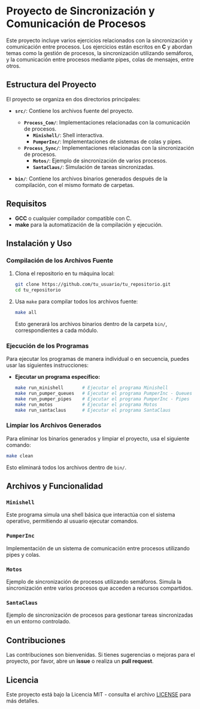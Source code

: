# Proyecto de Sincronización y Comunicación de Procesos

Este proyecto incluye varios ejercicios relacionados con la sincronización y comunicación entre procesos. Los ejercicios están escritos en **C** y abordan temas como la gestión de procesos, la sincronización utilizando semáforos, y la comunicación entre procesos mediante pipes, colas de mensajes, entre otros.

## Estructura del Proyecto

El proyecto se organiza en dos directorios principales:

- **`src/`**: Contiene los archivos fuente del proyecto.
  - **`Process_Com/`**: Implementaciones relacionadas con la comunicación de procesos.
    - **`Minishell/`**: Shell interactiva.
    - **`PumperInc/`**: Implementaciones de sistemas de colas y pipes.
  - **`Process_Sync/`**: Implementaciones relacionadas con la sincronización de procesos.
    - **`Motos/`**: Ejemplo de sincronización de varios procesos.
    - **`SantaClaus/`**: Simulación de tareas sincronizadas.
  
- **`bin/`**: Contiene los archivos binarios generados después de la compilación, con el mismo formato de carpetas.

## Requisitos

- **GCC** o cualquier compilador compatible con C.
- **make** para la automatización de la compilación y ejecución.
  
## Instalación y Uso

### Compilación de los Archivos Fuente

1. Clona el repositorio en tu máquina local:

   ```bash
   git clone https://github.com/tu_usuario/tu_repositorio.git
   cd tu_repositorio
   ```

2. Usa `make` para compilar todos los archivos fuente:

   ```bash
   make all
   ```

   Esto generará los archivos binarios dentro de la carpeta `bin/`, correspondientes a cada módulo.

### Ejecución de los Programas

Para ejecutar los programas de manera individual o en secuencia, puedes usar las siguientes instrucciones:

- **Ejecutar un programa específico:**

   ```bash
   make run_minishell       # Ejecutar el programa Minishell
   make run_pumper_queues   # Ejecutar el programa PumperInc - Queues
   make run_pumper_pipes    # Ejecutar el programa PumperInc - Pipes
   make run_motos           # Ejecutar el programa Motos
   make run_santaclaus      # Ejecutar el programa SantaClaus
   ```

### Limpiar los Archivos Generados

Para eliminar los binarios generados y limpiar el proyecto, usa el siguiente comando:

```bash
make clean
```

Esto eliminará todos los archivos dentro de `bin/`.

## Archivos y Funcionalidad

### `Minishell`

Este programa simula una shell básica que interactúa con el sistema operativo, permitiendo al usuario ejecutar comandos.

### `PumperInc`

Implementación de un sistema de comunicación entre procesos utilizando pipes y colas.

### `Motos`

Ejemplo de sincronización de procesos utilizando semáforos. Simula la sincronización entre varios procesos que acceden a recursos compartidos.

### `SantaClaus`

Ejemplo de sincronización de procesos para gestionar tareas sincronizadas en un entorno controlado.

## Contribuciones

Las contribuciones son bienvenidas. Si tienes sugerencias o mejoras para el proyecto, por favor, abre un **issue** o realiza un **pull request**.

## Licencia

Este proyecto está bajo la Licencia MIT - consulta el archivo [LICENSE](LICENSE.md) para más detalles.
